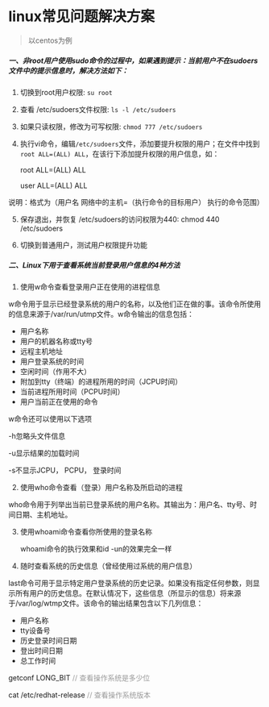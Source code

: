 # linux常见问题解决方案
> 以centos为例

##### 一、非root用户使用sudo命令的过程中，如果遇到提示：当前用户不在sudoers文件中的提示信息时，解决方法如下：

1. 切换到root用户权限: `su root`
2. 查看 /etc/sudoers文件权限: `ls -l /etc/sudoers`

3. 如果只读权限，修改为可写权限: `chmod 777 /etc/sudoers`

4. 执行vi命令，编辑`/etc/sudoers`文件，添加要提升权限的用户；在文件中找到`root ALL=(ALL) ALL`，在该行下添加提升权限的用户信息，如：

     root    ALL=(ALL)       ALL

     user    ALL=(ALL)       ALL

说明：格式为（用户名    网络中的主机=（执行命令的目标用户）    执行的命令范围）

5. 保存退出，并恢复 /etc/sudoers的访问权限为440: chmod 440 /etc/sudoers

6. 切换到普通用户，测试用户权限提升功能

##### 二、Linux下用于查看系统当前登录用户信息的4种方法

1. 使用w命令查看登录用户正在使用的进程信息

 w命令用于显示已经登录系统的用户的名称，以及他们正在做的事。该命令所使用的信息来源于/var/run/utmp文件。w命令输出的信息包括：

 * 用户名称
 * 用户的机器名称或tty号
 * 远程主机地址
 * 用户登录系统的时间
 * 空闲时间（作用不大）
 * 附加到tty（终端）的进程所用的时间（JCPU时间）
 * 当前进程所用时间（PCPU时间）
 * 用户当前正在使用的命令

 w命令还可以使用以下选项

 -h忽略头文件信息
 
 -u显示结果的加载时间
 
 -s不显示JCPU， PCPU， 登录时间

2. 使用who命令查看（登录）用户名称及所启动的进程
 
 who命令用于列举出当前已登录系统的用户名称。其输出为：用户名、tty号、时间日期、主机地址。


3. 使用whoami命令查看你所使用的登录名称

   whoami命令的执行效果和id -un的效果完全一样
  
4. 随时查看系统的历史信息（曾经使用过系统的用户信息）

  last命令可用于显示特定用户登录系统的历史记录。如果没有指定任何参数，则显示所有用户的历史信息。在默认情况下，这些信息（所显示的信息）将来源于/var/log/wtmp文件。该命令的输出结果包含以下几列信息：

 *  用户名称
 *  tty设备号
 *  历史登录时间日期
 *  登出时间日期
 *  总工作时间
 
getconf LONG_BIT   <font color=#999>// 查看操作系统是多少位</font>

cat /etc/redhat-release   <font color=#999> // 查看操作系统版本</font>



